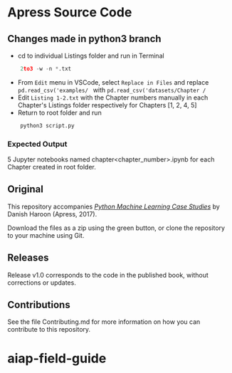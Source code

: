 # Apress Source Code

## Changes made in python3 branch
- cd to individual Listings folder and run in Terminal
```python
    2to3 -w -n *.txt
```
- From `Edit` menu in VSCode, select `Replace in Files` and replace
`pd.read_csv('examples/
` with `pd.read_csv('datasets/Chapter /`
- Edit `Listing 1-2.txt` with the Chapter numbers manually in each Chapter's Listings folder respectively for Chapters [1, 2, 4, 5]
- Return to root folder and run 
```python
    python3 script.py
```


### Expected Output

5 Jupyter notebooks named chapter<chapter_number>.ipynb for each Chapter created in root folder.



## Original

This repository accompanies [*Python Machine Learning Case Studies*](http://www.apress.com/9781484228227) by Danish Haroon (Apress, 2017).

[comment]: #cover


Download the files as a zip using the green button, or clone the repository to your machine using Git.

## Releases

Release v1.0 corresponds to the code in the published book, without corrections or updates.

## Contributions

See the file Contributing.md for more information on how you can contribute to this repository.
# aiap-field-guide
